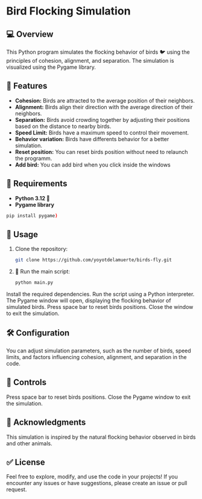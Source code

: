 # Bird Flocking Simulation
## 💻 Overview
This Python program simulates the flocking behavior of birds 🐦 using the principles of cohesion, alignment, and separation. The simulation is visualized using the Pygame library.

## 🎁 Features
- **Cohesion:** Birds are attracted to the average position of their neighbors.
- **Alignment:** Birds align their direction with the average direction of their neighbors.
- **Separation:** Birds avoid crowding together by adjusting their positions based on the distance to nearby birds.
- **Speed Limit:** Birds have a maximum speed to control their movement.
- **Behavior variation:** Birds have differents behavior for a better simulation.
- **Reset position:** You can reset birds position without need to relaunch the programm.
- **Add bird:** You can add bird when you click inside the windows
## 🔖  Requirements
- **Python 3.12 🐍**
- **Pygame library**
```bash
pip install pygame)
```
## 👤 Usage

1. Clone the repository:

   ```bash
   git clone https://github.com/yoyotdelamuerte/birds-fly.git
   ```

3. 🚀 Run the main script:

   ```bash
   python main.py
   ```

Install the required dependencies.
Run the script using a Python interpreter.
The Pygame window will open, displaying the flocking behavior of simulated birds.
Press space bar to reset birds positions.
Close the window to exit the simulation.
## 🛠️ Configuration
You can adjust simulation parameters, such as the number of birds, speed limits, and factors influencing cohesion, alignment, and separation in the code.
## 🚙 Controls
Press space bar to reset birds positions.
Close the Pygame window to exit the simulation.
## 🌱 Acknowledgments
This simulation is inspired by the natural flocking behavior observed in birds and other animals.

## ✅ License
Feel free to explore, modify, and use the code in your projects! If you encounter any issues or have suggestions, please create an issue or pull request.
